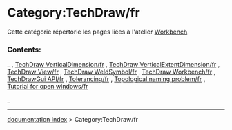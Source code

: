 # Category:TechDraw/fr
Cette catégorie répertorie les pages liées à l\'atelier [Workbench](TechDraw_Workbench/fr.md).

### Contents:

_ , [TechDraw VerticalDimension/fr](TechDraw_VerticalDimension/fr.md) , [TechDraw VerticalExtentDimension/fr](TechDraw_VerticalExtentDimension/fr.md) , [TechDraw View/fr](TechDraw_View/fr.md) , [TechDraw WeldSymbol/fr](TechDraw_WeldSymbol/fr.md) , [TechDraw Workbench/fr](TechDraw_Workbench/fr.md) , [TechDrawGui API/fr](TechDrawGui_API/fr.md) , [Tolerancing/fr](Tolerancing/fr.md) , [Topological naming problem/fr](Topological_naming_problem/fr.md) , [Tutorial for open windows/fr](Tutorial_for_open_windows/fr.md)

_

---
[documentation index](../README.md) > Category:TechDraw/fr
